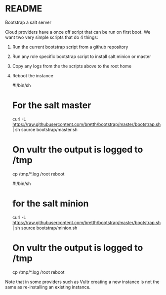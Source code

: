 README
======

Bootstrap a salt server

Cloud providers have a once off script that can be run on first boot. We want two very simple scripts that do 4 things:

1) Run the current bootstrap script from a github repository
2) Run any role specific bootstrap script to install salt minion or master
3) Copy any logs from the the scripts above to the root home
4) Reboot the instance

    #!/bin/sh

    # For the salt master
    curl -L https://raw.githubusercontent.com/bretth/bootstrap/master/bootstrap.sh | sh 
    source bootstrap/master.sh
    # On vultr the output is logged to /tmp
    cp /tmp/*.log /root
    reboot

    #!/bin/sh

    # for the salt minion
    curl -L https://raw.githubusercontent.com/bretth/bootstrap/master/bootstrap.sh | sh 
    source bootstrap/minion.sh
    # On vultr the output is logged to /tmp
    cp /tmp/*.log /root
    reboot

Note that in some providers such as Vultr creating a new instance is not the same as re-installing an existing instance.

